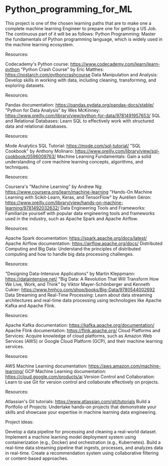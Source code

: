 # Python_programming_for_ML

This project is one of the chosen learning paths that are to make one a complete machine learning Engineer to prepare one for getting a US Job.
The continuous part of it will be as follows:
Python Programming: Master the fundamentals of Python programming language, which is widely used in the machine learning ecosystem.

Resources:

Codecademy's Python course: https://www.codecademy.com/learn/learn-python
"Python Crash Course" by Eric Matthes: https://nostarch.com/pythoncrashcourse
Data Manipulation and Analysis: Develop skills in working with data, including cleaning, transforming, and exploring datasets.

Resources:

Pandas documentation: https://pandas.pydata.org/pandas-docs/stable/
"Python for Data Analysis" by Wes McKinney: https://www.oreilly.com/library/view/python-for-data/9781491957653/
SQL and Relational Databases: Learn SQL to effectively work with structured data and relational databases.

Resources:

Mode Analytics SQL Tutorial: https://mode.com/sql-tutorial/
"SQL Cookbook" by Anthony Molinaro: https://www.oreilly.com/library/view/sql-cookbook/0596009763/
Machine Learning Fundamentals: Gain a solid understanding of core machine learning concepts, algorithms, and techniques.

Resources:

Coursera's "Machine Learning" by Andrew Ng: https://www.coursera.org/learn/machine-learning
"Hands-On Machine Learning with Scikit-Learn, Keras, and TensorFlow" by Aurélien Géron: https://www.oreilly.com/library/view/hands-on-machine-learning/9781492032632/
Data Engineering Tools and Frameworks: Familiarize yourself with popular data engineering tools and frameworks used in the industry, such as Apache Spark and Apache Airflow.

Resources:

Apache Spark documentation: https://spark.apache.org/docs/latest/
Apache Airflow documentation: https://airflow.apache.org/docs/
Distributed Computing and Big Data: Understand the principles of distributed computing and how to handle big data processing challenges.

Resources:

"Designing Data-Intensive Applications" by Martin Kleppmann: https://dataintensive.net/
"Big Data: A Revolution That Will Transform How We Live, Work, and Think" by Viktor Mayer-Schönberger and Kenneth Cukier: https://www.hmhco.com/shop/books/Big-Data/9780544002692
Data Streaming and Real-Time Processing: Learn about data streaming architectures and real-time data processing using technologies like Apache Kafka and Apache Flink.

Resources:

Apache Kafka documentation: https://kafka.apache.org/documentation/
Apache Flink documentation: https://flink.apache.org/
Cloud Platforms and Services: Acquire knowledge of cloud platforms, such as Amazon Web Services (AWS) or Google Cloud Platform (GCP), and their machine learning services.

Resources:

AWS Machine Learning documentation: https://aws.amazon.com/machine-learning/
GCP Machine Learning documentation: https://cloud.google.com/products/ai
Version Control and Collaboration: Learn to use Git for version control and collaborate effectively on projects.

Resources:

Atlassian's Git tutorials: https://www.atlassian.com/git/tutorials
Build a Portfolio of Projects: Undertake hands-on projects that demonstrate your skills and showcase your expertise in machine learning data engineering.

Project ideas:

Develop a data pipeline for processing and cleaning a real-world dataset.
Implement a machine learning model deployment system using containerization (e.g., Docker) and orchestration (e.g., Kubernetes).
Build a real-time data streaming pipeline that ingests, processes, and analyzes data in real-time.
Create a recommendation system using collaborative filtering or content-based approaches.
